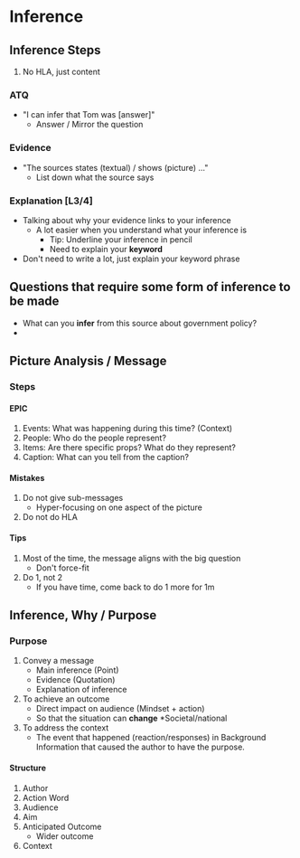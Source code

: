 # Inference

## Inference Steps

1. No HLA, just content

### ATQ

- "I can infer that Tom was [answer]"
    * Answer / Mirror the question

### Evidence

- "The sources states (textual) / shows (picture) ..."
    * List down what the source says

### Explanation [L3/4]

- Talking about why your evidence links to your inference
    * A lot easier when you understand what your inference is
        + Tip: Underline your inference in pencil
        + Need to explain your __keyword__
- Don't need to write a lot, just explain your keyword phrase

## Questions that require some form of inference to be made

- What can you __infer__ from this source about government policy?
- 

## Picture Analysis / Message

### Steps

#### EPIC

1. Events: What was happening during this time? (Context)
2. People: Who do the people represent?
3. Items: Are there specific props? What do they represent?
4. Caption: What can you tell from the caption?

#### Mistakes

1. Do not give sub-messages
    - Hyper-focusing on one aspect of the picture
2. Do not do HLA

#### Tips

1. Most of the time, the message aligns with the big question
    - Don't force-fit
2. Do 1, not 2
    - If you have time, come back to do 1 more for 1m

## Inference, Why / Purpose

### Purpose

1. Convey a message
    - Main inference (Point)
    - Evidence (Quotation)
    - Explanation of inference
2. To achieve an outcome
    - Direct impact on audience (Mindset + action)
    - So that the situation can __change__ *Societal/national
3. To address the context
    - The event that happened (reaction/responses) in Background Information that caused the author to have the purpose.

#### Structure

1. Author
2. Action Word
3. Audience
4. Aim
5. Anticipated Outcome
    - Wider outcome
6. Context
